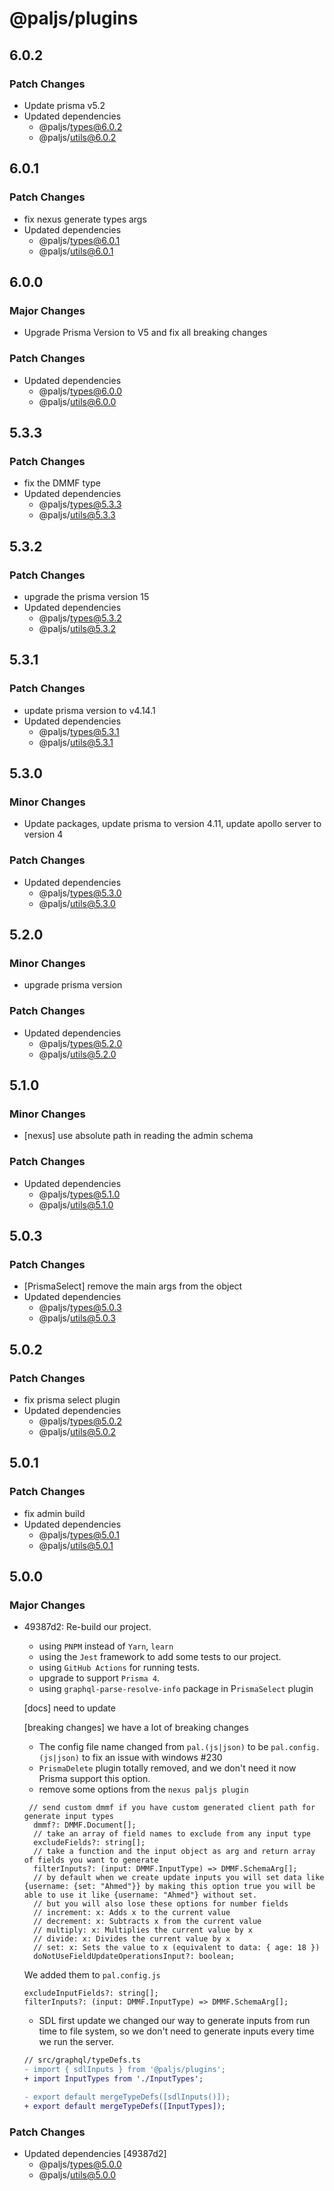 # @paljs/plugins

## 6.0.2

### Patch Changes

- Update prisma v5.2
- Updated dependencies
  - @paljs/types@6.0.2
  - @paljs/utils@6.0.2

## 6.0.1

### Patch Changes

- fix nexus generate types args
- Updated dependencies
  - @paljs/types@6.0.1
  - @paljs/utils@6.0.1

## 6.0.0

### Major Changes

- Upgrade Prisma Version to V5 and fix all breaking changes

### Patch Changes

- Updated dependencies
  - @paljs/types@6.0.0
  - @paljs/utils@6.0.0

## 5.3.3

### Patch Changes

- fix the DMMF type
- Updated dependencies
  - @paljs/types@5.3.3
  - @paljs/utils@5.3.3

## 5.3.2

### Patch Changes

- upgrade the prisma version 15
- Updated dependencies
  - @paljs/types@5.3.2
  - @paljs/utils@5.3.2

## 5.3.1

### Patch Changes

- update prisma version to v4.14.1
- Updated dependencies
  - @paljs/types@5.3.1
  - @paljs/utils@5.3.1

## 5.3.0

### Minor Changes

- Update packages, update prisma to version 4.11, update apollo server to version 4

### Patch Changes

- Updated dependencies
  - @paljs/types@5.3.0
  - @paljs/utils@5.3.0

## 5.2.0

### Minor Changes

- upgrade prisma version

### Patch Changes

- Updated dependencies
  - @paljs/types@5.2.0
  - @paljs/utils@5.2.0

## 5.1.0

### Minor Changes

- [nexus] use absolute path in reading the admin schema

### Patch Changes

- Updated dependencies
  - @paljs/types@5.1.0
  - @paljs/utils@5.1.0

## 5.0.3

### Patch Changes

- [PrismaSelect] remove the main args from the object
- Updated dependencies
  - @paljs/types@5.0.3
  - @paljs/utils@5.0.3

## 5.0.2

### Patch Changes

- fix prisma select plugin
- Updated dependencies
  - @paljs/types@5.0.2
  - @paljs/utils@5.0.2

## 5.0.1

### Patch Changes

- fix admin build
- Updated dependencies
  - @paljs/types@5.0.1
  - @paljs/utils@5.0.1

## 5.0.0

### Major Changes

- 49387d2: Re-build our project.

  - using `PNPM` instead of `Yarn`, `learn`
  - using the `Jest` framework to add some tests to our project.
  - using `GitHub Actions` for running tests.
  - upgrade to support `Prisma 4`.
  - using `graphql-parse-resolve-info` package in P`rismaSelect` plugin

  [docs] need to update

  [breaking changes] we have a lot of breaking changes

  - The config file name changed from `pal.(js|json)` to be `pal.config.(js|json)` to fix an issue with windows #230
  - `PrismaDelete` plugin totally removed, and we don't need it now Prisma support this option.
  - remove some options from the `nexus paljs plugin`

  ```
   // send custom dmmf if you have custom generated client path for generate input types
    dmmf?: DMMF.Document[];
    // take an array of field names to exclude from any input type
    excludeFields?: string[];
    // take a function and the input object as arg and return array of fields you want to generate
    filterInputs?: (input: DMMF.InputType) => DMMF.SchemaArg[];
    // by default when we create update inputs you will set data like {username: {set: "Ahmed"}} by making this option true you will be able to use it like {username: "Ahmed"} without set.
    // but you will also lose these options for number fields
    // increment: x: Adds x to the current value
    // decrement: x: Subtracts x from the current value
    // multiply: x: Multiplies the current value by x
    // divide: x: Divides the current value by x
    // set: x: Sets the value to x (equivalent to data: { age: 18 })
    doNotUseFieldUpdateOperationsInput?: boolean;
  ```

  We added them to `pal.config.js`

  ```
  excludeInputFields?: string[];
  filterInputs?: (input: DMMF.InputType) => DMMF.SchemaArg[];
  ```

  - SDL first update we changed our way to generate inputs from run time to file system, so we don't need to generate inputs every time we run the server.

  ```diff
  // src/graphql/typeDefs.ts
  - import { sdlInputs } from '@paljs/plugins';
  + import InputTypes from './InputTypes';

  - export default mergeTypeDefs([sdlInputs()]);
  + export default mergeTypeDefs([InputTypes]);
  ```

### Patch Changes

- Updated dependencies [49387d2]
  - @paljs/types@5.0.0
  - @paljs/utils@5.0.0
